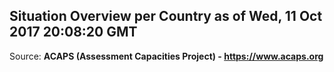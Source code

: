 ## Situation Overview per Country as of Wed, 11 Oct 2017 20:08:20 GMT

Source: **ACAPS (Assessment Capacities Project) - https://www.acaps.org**